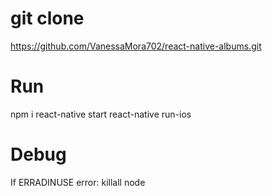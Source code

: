 # git clone
https://github.com/VanessaMora702/react-native-albums.git

# Run 
npm i 
react-native start 
react-native run-ios

# Debug 
If ERRADINUSE error: 
killall node


